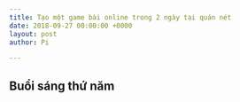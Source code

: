 ```yaml
---
title: Tạo một game bài online trong 2 ngày tại quán nét
date: 2018-09-27 00:00:00 +0000
layout: post
author: Pi

---
```

## Buổi sáng thứ năm